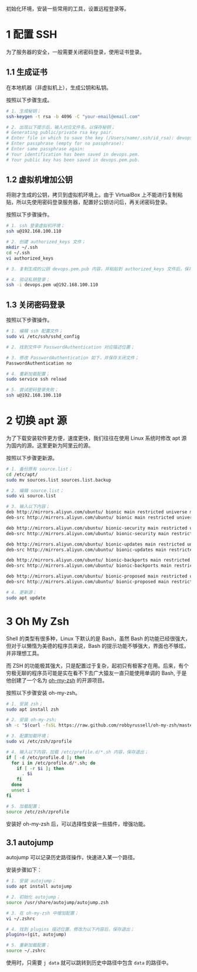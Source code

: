 初始化环境，安装一些常用的工具，设置远程登录等。

# 1 配置 SSH

为了服务器的安全，一般需要关闭密码登录，使用证书登录。

## 1.1 生成证书

在本地机器（非虚拟机上），生成公钥和私钥。

按照以下步骤生成。

``` sh
# 1. 生成秘钥；
ssh-keygen -t rsa -b 4096 -C "your-email@email.com"

# 2. 出现以下提示后，输入对应文件名，以保存秘钥；
# Generating public/private rsa key pair.
# Enter file in which to save the key (/Users/name/.ssh/id_rsa): devops.pem
# Enter passphrase (empty for no passphrase):
# Enter same passphrase again:
# Your identification has been saved in devops.pem.
# Your public key has been saved in devops.pem.pub.
```

## 1.2 虚拟机增加公钥

将刚才生成的公钥，拷贝到虚拟机环境上。由于 VirtualBox 上不能进行复制粘贴，所以先使用密码登录服务器，配置好公钥访问后，再关闭密码登录。

按照以下步骤操作。

``` sh
# 1. ssh 登录虚拟机环境；
ssh u@192.168.100.110

# 2. 创建 authorized_keys 文件；
mkdir ~/.ssh
cd ~/.ssh
vi authorized_keys

# 3. 复制生成的公钥 devops.pem.pub 内容，并粘贴到 authorized_keys 文件后，保存并关闭；

# 4. 验证私钥登录；
ssh -i devops.pem u@192.168.100.110
```

## 1.3 关闭密码登录

按照以下步骤操作。

``` sh
# 1. 编辑 ssh 配置文件；
sudo vi /etc/ssh/sshd_config

# 2. 找到文件中 PasswordAuthentication 对应描述位置；

# 3. 修改 PasswordAuthentication 如下，并保存关闭文件；
PasswordAuthentication no

# 4. 重新加载配置；
sudo service ssh reload

# 5. 尝试密码登录失败；
ssh u@192.168.100.110
```

# 2 切换 apt 源

为了下载安装软件更方便，速度更快，我们往往在使用 Linux 系统时修改 apt 源为国内的源。这里更新为阿里云的源。

按照以下步骤更新源。

``` sh
# 1. 备份原有 source.list；
cd /etc/apt/
sudo mv sources.list sources.list.backup

# 2. 编辑 source.list；
sudo vi source.list

# 3. 输入以下内容；
deb http://mirrors.aliyun.com/ubuntu/ bionic main restricted universe multiverse
deb-src http://mirrors.aliyun.com/ubuntu/ bionic main restricted universe multiverse

deb http://mirrors.aliyun.com/ubuntu/ bionic-security main restricted universe multiverse
deb-src http://mirrors.aliyun.com/ubuntu/ bionic-security main restricted universe multiverse

deb http://mirrors.aliyun.com/ubuntu/ bionic-updates main restricted universe multiverse
deb-src http://mirrors.aliyun.com/ubuntu/ bionic-updates main restricted universe multiverse

deb http://mirrors.aliyun.com/ubuntu/ bionic-backports main restricted universe multiverse
deb-src http://mirrors.aliyun.com/ubuntu/ bionic-backports main restricted universe multiverse

deb http://mirrors.aliyun.com/ubuntu/ bionic-proposed main restricted universe multiverse
deb-src http://mirrors.aliyun.com/ubuntu/ bionic-proposed main restricted universe multiverse

# 4. 更新源；
sudo apt update
```

# 3 Oh My Zsh

Shell 的类型有很多种，Linux 下默认的是 Bash，虽然 Bash 的功能已经很强大，但对于以懒惰为美德的程序员来说，Bash 的提示功能不够强大，界面也不够炫，并非理想工具。

而 ZSH 的功能极其强大，只是配置过于复杂，起初只有极客才在用。后来，有个穷极无聊的程序员可能是实在看不下去广大猿友一直只能使用单调的 Bash, 于是他创建了一个名为 [oh-my-zsh](https://ohmyz.sh/) 的开源项目。

按照以下步骤安装 oh-my-zsh。

``` sh
# 1. 安装 zsh；
sudo apt install zsh

# 2. 安装 oh-my-zsh;
sh -c "$(curl -fsSL https://raw.github.com/robbyrussell/oh-my-zsh/master/tools/install.sh)"

# 3. 配置加载环境；
sudo vi /etc/zsh/zprofile

# 4. 输入以下内容，加载 /etc/profile.d/*.sh 内容，保存退出；
if [ -d /etc/profile.d ]; then
  for i in /etc/profile.d/*.sh; do
    if [ -r $i ]; then
      . $i
    fi
  done
  unset i
fi

# 5. 加载配置；
source /etc/zsh/zprofile
```

安装好 oh-my-zsh 后，可以选择性安装一些插件，增强功能。

## 3.1 autojump

autojump 可以记录历史路径操作，快速进入某一个路径。

安装步骤如下：

``` sh
# 1. 安装 autojump；
sudo apt install autojump

# 2. 初始化 autojump；
source /usr/share/autojump/autojump.zsh

# 3. 在 oh-my-zsh 中增加配置；
vi ~/.zshrc

# 4. 找到 plugins 描述位置，修改为以下内容后，保存退出；
plugins=(git, autojump)

# 5. 重新加载配置；
source ~/.zshrc
```

使用时，只需要 `j data` 就可以跳转到历史中路径中包含 `data` 的路径中。
